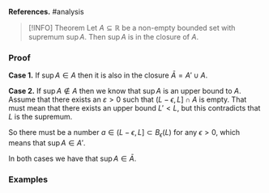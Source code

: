 **References.** #analysis 

> [!INFO] Theorem
> Let $A\subseteq \mathbb R$ be a non-empty bounded set with supremum $\sup A$. Then $\sup A$ is in the closure of $A$.
> 
> 
### Proof

**Case 1.** If $\sup A \in A$ then it is also in the closure $\bar A = A' \cup A$.

**Case 2.** If $\sup A \notin A$ then we know that $\sup A$ is an upper bound to $A$. Assume that there exists an $\varepsilon > 0$ such that $(L-\epsilon, L] \cap A$ is empty. That must mean that there exists an upper bound $L' < L$, but this contradicts that $L$ is the supremum. 

So there must be a number $a \in (L-\epsilon,L] \subset B_\epsilon(L)$ for any $\epsilon >0$, which means that $\sup A \in A'$.

In both cases we have that $\sup A \in \bar A$.
### Examples